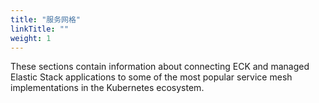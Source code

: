 ```yaml
---
title: "服务网格"
linkTitle: ""
weight: 1
---
```


These sections contain information about connecting ECK and managed Elastic Stack applications to some of the most popular service mesh implementations in the Kubernetes ecosystem.
